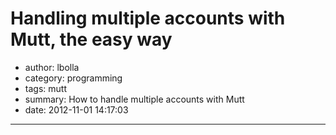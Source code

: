 # Handling multiple accounts with Mutt, the easy way

- author: lbolla
- category: programming
- tags: mutt
- summary: How to handle multiple accounts with Mutt
- date: 2012-11-01 14:17:03

----------------

